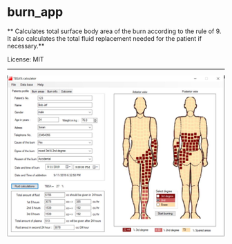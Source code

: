 # burn_app

** Calculates total surface body area of the burn according to the rule of 9. It also calculates the total fluid replacement needed for the patient if necessary.**

License: MIT

--------------------------------------------------------

![](images/burn_app_demo2.JPG)
</br>
